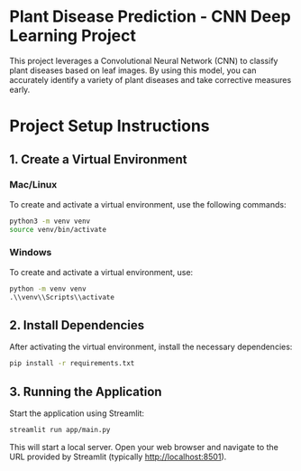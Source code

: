 # Plant Disease Prediction - CNN Deep Learning Project

This project leverages a Convolutional Neural Network (CNN) to classify plant diseases based on leaf images. By using this model, you can accurately identify a variety of plant diseases and take corrective measures early.

# Project Setup Instructions

## 1. Create a Virtual Environment

### Mac/Linux
To create and activate a virtual environment, use the following commands:

```bash
python3 -m venv venv
source venv/bin/activate
```

### Windows
To create and activate a virtual environment, use:

```cmd
python -m venv venv
.\\venv\\Scripts\\activate
```

## 2. Install Dependencies

After activating the virtual environment, install the necessary dependencies:

```bash
pip install -r requirements.txt
```

## 3. Running the Application

Start the application using Streamlit:

```bash
streamlit run app/main.py
```

This will start a local server. Open your web browser and navigate to the URL provided by Streamlit (typically [http://localhost:8501](http://localhost:8501)).

